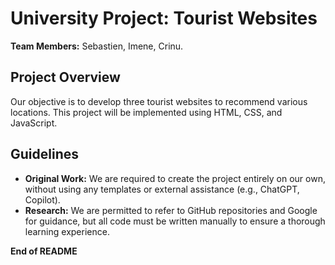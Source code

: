 # University Project: Tourist Websites

**Team Members:** Sebastien, Imene, Crinu.

## Project Overview

Our objective is to develop three tourist websites to recommend various locations. This project will be implemented using HTML, CSS, and JavaScript.

## Guidelines

- **Original Work:** We are required to create the project entirely on our own, without using any templates or external assistance (e.g., ChatGPT, Copilot).
- **Research:** We are permitted to refer to GitHub repositories and Google for guidance, but all code must be written manually to ensure a thorough learning experience.

**End of README**
